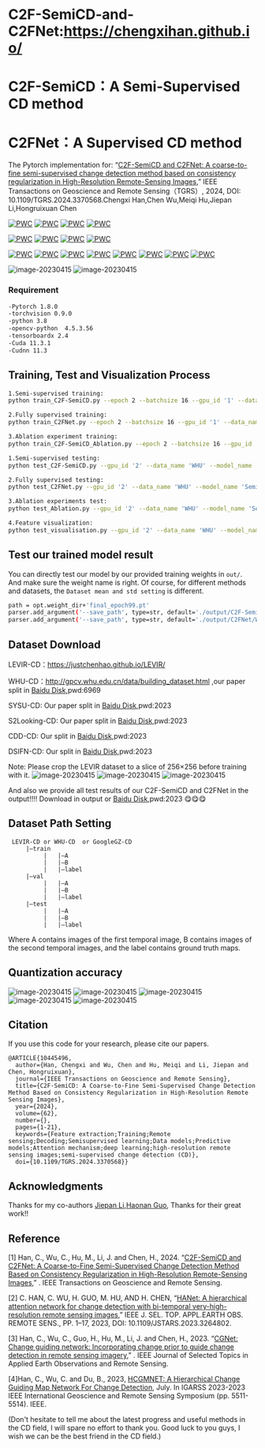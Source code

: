 # C2F-SemiCD-and-C2FNet:https://chengxihan.github.io/
# C2F-SemiCD：A Semi-Supervised CD method
# C2FNet：A Supervised CD method


The Pytorch implementation for:
“[C2F-SemiCD and C2FNet: A coarse-to-fine semi-supervised change detection method based on consistency regularization in High-Resolution Remote-Sensing Images](https://ieeexplore.ieee.org/document/10445496),” IEEE Transactions on Geoscience and Remote Sensing（TGRS）, 2024, DOI: 10.1109/TGRS.2024.3370568.Chengxi Han,Chen Wu,Meiqi Hu,Jiepan Li,Hongruixuan Chen

[![PWC](https://img.shields.io/endpoint.svg?url=https://paperswithcode.com/badge/c2f-semicd-a-coarse-to-fine-semi-supervised/semi-supervised-change-detection-on-levir-cd)](https://paperswithcode.com/sota/semi-supervised-change-detection-on-levir-cd?p=c2f-semicd-a-coarse-to-fine-semi-supervised)
[![PWC](https://img.shields.io/endpoint.svg?url=https://paperswithcode.com/badge/c2f-semicd-a-coarse-to-fine-semi-supervised/semi-supervised-change-detection-on-levir-cd-1)](https://paperswithcode.com/sota/semi-supervised-change-detection-on-levir-cd-1?p=c2f-semicd-a-coarse-to-fine-semi-supervised)
[![PWC](https://img.shields.io/endpoint.svg?url=https://paperswithcode.com/badge/c2f-semicd-a-coarse-to-fine-semi-supervised/semi-supervised-change-detection-on-levir-cd-2)](https://paperswithcode.com/sota/semi-supervised-change-detection-on-levir-cd-2?p=c2f-semicd-a-coarse-to-fine-semi-supervised)
[![PWC](https://img.shields.io/endpoint.svg?url=https://paperswithcode.com/badge/c2f-semicd-a-coarse-to-fine-semi-supervised/semi-supervised-change-detection-on-levir-cd-3)](https://paperswithcode.com/sota/semi-supervised-change-detection-on-levir-cd-3?p=c2f-semicd-a-coarse-to-fine-semi-supervised)

[![PWC](https://img.shields.io/endpoint.svg?url=https://paperswithcode.com/badge/c2f-semicd-a-coarse-to-fine-semi-supervised/semi-supervised-change-detection-on-whu-5)](https://paperswithcode.com/sota/semi-supervised-change-detection-on-whu-5?p=c2f-semicd-a-coarse-to-fine-semi-supervised)
[![PWC](https://img.shields.io/endpoint.svg?url=https://paperswithcode.com/badge/c2f-semicd-a-coarse-to-fine-semi-supervised/semi-supervised-change-detection-on-whu-10)](https://paperswithcode.com/sota/semi-supervised-change-detection-on-whu-10?p=c2f-semicd-a-coarse-to-fine-semi-supervised)
[![PWC](https://img.shields.io/endpoint.svg?url=https://paperswithcode.com/badge/c2f-semicd-a-coarse-to-fine-semi-supervised/semi-supervised-change-detection-on-whu-20)](https://paperswithcode.com/sota/semi-supervised-change-detection-on-whu-20?p=c2f-semicd-a-coarse-to-fine-semi-supervised)
[![PWC](https://img.shields.io/endpoint.svg?url=https://paperswithcode.com/badge/c2f-semicd-a-coarse-to-fine-semi-supervised/semi-supervised-change-detection-on-whu-40)](https://paperswithcode.com/sota/semi-supervised-change-detection-on-whu-40?p=c2f-semicd-a-coarse-to-fine-semi-supervised)

[![PWC](https://img.shields.io/endpoint.svg?url=https://paperswithcode.com/badge/c2f-semicd-a-coarse-to-fine-semi-supervised/change-detection-on-whu-cd)](https://paperswithcode.com/sota/change-detection-on-whu-cd?p=c2f-semicd-a-coarse-to-fine-semi-supervised)
[![PWC](https://img.shields.io/endpoint.svg?url=https://paperswithcode.com/badge/c2f-semicd-a-coarse-to-fine-semi-supervised/change-detection-on-levir-cd)](https://paperswithcode.com/sota/change-detection-on-levir-cd?p=c2f-semicd-a-coarse-to-fine-semi-supervised)
[![PWC](https://img.shields.io/endpoint.svg?url=https://paperswithcode.com/badge/c2f-semicd-a-coarse-to-fine-semi-supervised/change-detection-on-sysu-cd)](https://paperswithcode.com/sota/change-detection-on-sysu-cd?p=c2f-semicd-a-coarse-to-fine-semi-supervised)
[![PWC](https://img.shields.io/endpoint.svg?url=https://paperswithcode.com/badge/c2f-semicd-a-coarse-to-fine-semi-supervised/change-detection-on-s2looking)](https://paperswithcode.com/sota/change-detection-on-s2looking?p=c2f-semicd-a-coarse-to-fine-semi-supervised)
[![PWC](https://img.shields.io/endpoint.svg?url=https://paperswithcode.com/badge/c2f-semicd-a-coarse-to-fine-semi-supervised/change-detection-on-cdd-dataset-season-1)](https://paperswithcode.com/sota/change-detection-on-cdd-dataset-season-1?p=c2f-semicd-a-coarse-to-fine-semi-supervised)
[![PWC](https://img.shields.io/endpoint.svg?url=https://paperswithcode.com/badge/c2f-semicd-a-coarse-to-fine-semi-supervised/change-detection-on-dsifn-cd)](https://paperswithcode.com/sota/change-detection-on-dsifn-cd?p=c2f-semicd-a-coarse-to-fine-semi-supervised)
[![PWC](https://img.shields.io/endpoint.svg?url=https://paperswithcode.com/badge/c2f-semicd-a-coarse-to-fine-semi-supervised/change-detection-on-googlegz-cd)](https://paperswithcode.com/sota/change-detection-on-googlegz-cd?p=c2f-semicd-a-coarse-to-fine-semi-supervised)
[![PWC](https://img.shields.io/endpoint.svg?url=https://paperswithcode.com/badge/c2f-semicd-a-coarse-to-fine-semi-supervised/change-detection-on-levir)](https://paperswithcode.com/sota/change-detection-on-levir?p=c2f-semicd-a-coarse-to-fine-semi-supervised)




![image-20230415](/picture/C2F-SemiCD-C2FNet.png)
![image-20230415](/picture/Visualization.png)

### Requirement  
```bash
-Pytorch 1.8.0  
-torchvision 0.9.0  
-python 3.8  
-opencv-python  4.5.3.56  
-tensorboardx 2.4  
-Cuda 11.3.1  
-Cudnn 11.3  
```

## Training, Test and Visualization Process   

```bash
1.Semi-supervised training:
python train_C2F-SemiCD.py --epoch 2 --batchsize 16 --gpu_id '1' --data_name 'WHU' --train_ratio 0.05 --model_name 'SemiModel_noema04'

2.Fully supervised training:
python train_C2FNet.py --epoch 2 --batchsize 16 --gpu_id '1' --data_name 'WHU' --train_ratio 0.05 --model_name 'SemiModel_noema04'

3.Ablation experiment training:
python train_C2F-SemiCD_Ablation.py --epoch 2 --batchsize 16 --gpu_id '1' --data_name 'WHU' --train_ratio 0.05 --model_name 'SemiModel_noema04'

1.Semi-supervised testing:
python test_C2F-SemiCD.py --gpu_id '2' --data_name 'WHU' --model_name 'SemiModel_noema04'

2.Fully supervised testing:
python test_C2FNet.py --gpu_id '2' --data_name 'WHU' --model_name 'SemiModel_noema04'

3.Ablation experiments test:
python test_Ablation.py --gpu_id '2' --data_name 'WHU' --model_name 'SemiModel_noema04'

4.Feature visualization:
python test_visualisation.py --gpu_id '2' --data_name 'WHU' --model_name 'SemiModel_noema04'

```

## Test our trained model result  
You can directly test our model by our provided training weights in  `out/`. And make sure the weight name is right. Of course, for different methods and datasets, the `Dataset mean and std setting` is different.
```bash
path = opt.weight_dir+'final_epoch99.pt'
parser.add_argument('--save_path', type=str, default='./output/C2F-SemiCD/WHU-5/')  # Semi-supervised models save paths！！
parser.add_argument('--save_path', type=str, default='./output/C2FNet/WHU-5/')  # Fully supervised models save paths！！
```

## Dataset Download   
 LEVIR-CD：https://justchenhao.github.io/LEVIR/  
 
 WHU-CD：http://gpcv.whu.edu.cn/data/building_dataset.html ,our paper split in [Baidu Disk](https://pan.baidu.com/s/16g3H1UsDMgqmXaVjiE319Q?pwd=6969),pwd:6969
 
SYSU-CD: Our paper split in [Baidu Disk](https://pan.baidu.com/s/1p0QfogZm4BM0dd1a0LTBBw?pwd=2023),pwd:2023

S2Looking-CD: Our paper split in [Baidu Disk](https://pan.baidu.com/s/1wAXPHhCLJTqPX0pC2RBMsg?pwd=2023),pwd:2023

CDD-CD: Our split in [Baidu Disk](https://pan.baidu.com/s/1cwJ0mEhcrbCWOJn5n-N5Jw?pwd=2023),pwd:2023

DSIFN-CD: Our split in [Baidu Disk]( https://pan.baidu.com/s/1-GD3z_eMoQglSJoi9P-6gw?pwd=2023),pwd:2023

 Note: Please crop the LEVIR dataset to a slice of 256×256 before training with it.
 ![image-20230415](/picture/GoogleGZ-CD.gif)
 ![image-20230415](/picture/WHU-CD.gif)
 ![image-20230415](/picture/LEVIR-CD.gif)
 
 And also we provide all test results of our C2F-SemiCD and C2FNet in the output!!!! Download in output or [Baidu Disk](),pwd:2023 😋😋😋

## Dataset Path Setting
```
 LEVIR-CD or WHU-CD  or GoogleGZ-CD
     |—train  
          |   |—A  
          |   |—B  
          |   |—label  
     |—val  
          |   |—A  
          |   |—B  
          |   |—label  
     |—test  
          |   |—A  
          |   |—B  
          |   |—label
  ```        
 Where A contains images of the first temporal image, B contains images of the second temporal images, and the label contains ground truth maps.  
 
## Quantization accuracy
![image-20230415](/picture/C2F-SemiCD-GoogleGZ.png)
![image-20230415](/picture/C2F-SemiCD-WHU.png)
![image-20230415](/picture/C2F-SemiCD-LEVIR.png)
![image-20230415](/picture/C2F-SemiCD-WHUsup-LEVIRunsup.png)
![image-20230415](/picture/C2F-SemiCD-LEVIRsup-WHUunsup.png)

## Citation 

 If you use this code for your research, please cite our papers.  

```
@ARTICLE{10445496,
  author={Han, Chengxi and Wu, Chen and Hu, Meiqi and Li, Jiepan and Chen, Hongruixuan},
  journal={IEEE Transactions on Geoscience and Remote Sensing}, 
  title={C2F-SemiCD: A Coarse-to-Fine Semi-Supervised Change Detection Method Based on Consistency Regularization in High-Resolution Remote Sensing Images}, 
  year={2024},
  volume={62},
  number={},
  pages={1-21},
  keywords={Feature extraction;Training;Remote sensing;Decoding;Semisupervised learning;Data models;Predictive models;Attention mechanism;deep learning;high-resolution remote sensing images;semi-supervised change detection (CD)},
  doi={10.1109/TGRS.2024.3370568}}

```
## Acknowledgments
 
 Thanks for my co-authors [Jiepan Li](https://henryjiepanli.github.io/Jiepanli_Henry.github.io/),[Haonan Guo](https://www.poleguo98.top/), Thanks  for their great work!!  



## Reference  
[1] Han, C., Wu, C., Hu, M., Li, J. and Chen, H., 2024. 
“[C2F-SemiCD and C2FNet: A Coarse-to-Fine Semi-Supervised Change Detection Method Based on Consistency Regularization in High-Resolution Remote-Sensing Images](https://ieeexplore.ieee.org/document/10445496),” . IEEE Transactions on Geoscience and Remote Sensing.


[2] C. HAN, C. WU, H. GUO, M. HU, AND H. CHEN, 
“[HANet: A hierarchical attention network for change detection with bi-temporal very-high-resolution remote sensing images](https://ieeexplore.ieee.org/abstract/document/10093022),” IEEE J. SEL. TOP. APPL.EARTH OBS. REMOTE SENS., PP. 1–17, 2023, DOI: 10.1109/JSTARS.2023.3264802.

[3] Han, C., Wu, C., Guo, H., Hu, M., Li, J. and Chen, H., 2023. 
“[CGNet: Change guiding network: Incorporating change prior to guide change detection in remote sensing imagery](https://ieeexplore.ieee.org/abstract/document/10234560/),” . IEEE Journal of Selected Topics in Applied Earth Observations and Remote Sensing.

[4]Han, C., Wu, C. and Du, B., 2023, [HCGMNET: A Hierarchical Change Guiding Map Network For Change Detection](https://ieeexplore.ieee.org/abstract/document/10283341), July. In IGARSS 2023-2023 IEEE International Geoscience and Remote Sensing Symposium (pp. 5511-5514). IEEE.



(Don't hesitate to tell me about the latest progress and useful methods in the CD field, I will spare no effort to thank you. Good luck to you guys, I wish we can be the best friend in the CD field.)
